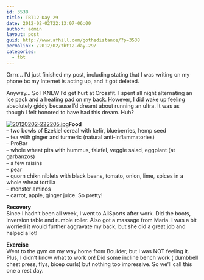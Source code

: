 ```yaml
---
id: 3538
title: TBT12-Day 29
date: 2012-02-02T22:13:07-06:00
author: admin
layout: post
guid: http://www.afhill.com/gothedistance/?p=3538
permalink: /2012/02/tbt12-day-29/
categories:
  - tbt
---
```

Grrrr&#8230; I&#8217;d just finished my post, including stating that I was writing on my phone bc my Internet is acting up, and it got deleted.

Anyway&#8230; So I KNEW I&#8217;d get hurt at Crossfit. I spent all night alternating an ice pack and a heating pad on my back. However, I did wake up feeling absolutely giddy because I&#8217;d dreamt about running an ultra. It was as though I felt honored to have had this dream. Huh?

[<img src="http://www.afhill.com/gothedistance/wp-content/uploads/2012/02/20120202-222205.jpg" alt="20120202-222205.jpg" class="alignright size-full" />](http://www.afhill.com/gothedistance/wp-content/uploads/2012/02/20120202-222205.jpg)**Food**  
&#8211; two bowls of Ezekiel cereal with kefir, blueberries, hemp seed  
&#8211; tea with ginger and turmeric (natural anti-inflammatories)  
&#8211; ProBar  
&#8211; whole wheat pita with hummus, falafel, veggie salad, eggplant (at garbanzos)  
&#8211; a few raisins  
&#8211; pear  
&#8211; quorn chikn niblets with black beans, tomato, onion, lime, spices in a whole wheat tortilla  
&#8211; monster aminos  
&#8211; carrot, apple, ginger juice. So pretty! 

**Recovery**  
Since I hadn&#8217;t been all week, I went to AllSports after work. Did the boots, inversion table and rumble roller. Also got a massage from Maria. I was a bit worried it would further aggravate my back, but she did a great job and helped a lot!

**Exercise**  
Went to the gym on my way home from Boulder, but I was NOT feeling it. Plus, I didn&#8217;t know what to work on! Did some incline bench work ( dumbbell chest press, flys, bicep curls) but nothing too impressive. So we&#8217;ll call this one a rest day.